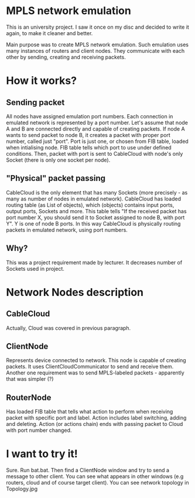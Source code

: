 # MPLS network emulation 

This is an university project. I saw it once on my disc and decided to write it again, to make it cleaner and better.

Main purpose was to create MPLS network emulation. Such emulation uses many instances of routers and client nodes. They communicate with each other by sending, creating and receiving packets.

# How it works?

## Sending packet
All nodes have assigned emulation port numbers. Each connection in emulated network is represented by a port number. Let's assume that node A and B are connected directly and capable of creating packets. If node A wants to send packet to node B, it creates a packet with proper port number, called just "port". Port is just one, or chosen from FIB table, loaded when intialising node. FIB table tells which port to use under defined conditions. Then, packet with port is sent to CableCloud with node's only Socket (there is only one socket per node).

## "Physical" packet passing
CableCloud is the only element that has many Sockets (more precisely - as many as number of nodes in emulated network). CableCloud has  loaded routing table (as List of objects), which (objects) contains input ports, output ports, Sockets and more. This table tells "If the received packet has port number X, you should send it to Socket assigned to node B, with port Y". Y is one of node B ports. In this way CableCloud is physically routing packets in emulated network, using port numbers.

## Why?
This was a project requirement made by lecturer. It decreases number of Sockets used in project.

# Network Nodes description

## CableCloud
Actually, Cloud was covered in previous paragraph. 

## ClientNode
Represents device connected to network. This node is capable of creating packets. It uses ClientCloudCommunicator to send and receive them. Another one requirement was to send MPLS-labeled packets - apparently that was simpler (?)

## RouterNode
Has loaded FIB table that tells what action to perform when receiving packet with specific port and label. Action includes label switching, adding and deleting. Action (or actions chain) ends with passing packet to Cloud with port number changed.

# I want to try it!
Sure. Run bat.bat. Then find a ClientNode window and try to send a message to other client. You can see what appears in other windows (e.g routers, cloud and of course target client). You can see network topology in Topology.jpg
